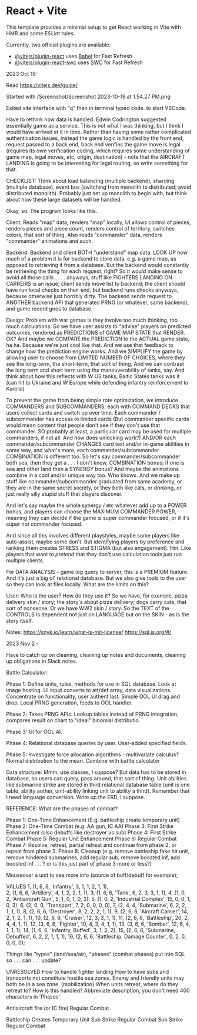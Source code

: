 # React + Vite

This template provides a minimal setup to get React working in Vite with HMR and some ESLint rules.

Currently, two official plugins are available:

- [@vitejs/plugin-react](https://github.com/vitejs/vite-plugin-react/blob/main/packages/plugin-react/README.md) uses [Babel](https://babeljs.io/) for Fast Refresh
- [@vitejs/plugin-react-swc](https://github.com/vitejs/vite-plugin-react-swc) uses [SWC](https://swc.rs/) for Fast Refresh

2023 Oct 19:

Read https://vitejs.dev/guide/

Started with /Screenshot/Screenshot 2023-10-19 at 1.54.27 PM.png

Exited vite interface with "q" then in terminal typed code. to start VSCode.

Have to rethink how data is handled.  Edwin Codrington suggested essentially game as a service.  This is not what I was thinking, but I think I would have arrived at it in time.  Rather than having some rather complicated authentication issues, instead the game logic is handled by the front end, request passed to a back end, back end verifies the game move is legal (requires its own verification coding, which requires some understanding of game map, legal moves, etc, origin, destination) - note that the AIRCRAFT LANDING is going to be interesting for legal routing, so write something for that.

CHECKLIST:  Think about load balancing (multiple backend), sharding (multiple database), event bus (switching from monolith to distributed; avoid distributed monolith).  Probably just set up monolith to begin with, but think about how these large datasets will be handled.

Okay, so.  The program looks like this.

Client:  Reads "map" data, renders "map" locally, UI allows control of pieces, renders pieces and piece count, renders control of territory, switches colors, that sort of thing.  Also reads "commander" data, renders "commander" animations and such.

Backend:  Backend and client BOTH "understand" map data.  LOOK UP how much of a problem it is for backend to store data, e.g. a game map, as opposed to retrieving it from a database.  But the backend would constantly be retrieving the thing for each request, right?  So it would make sense to avoid all those calls . . . . anyways, stuff like FIGHTERS LANDING ON CARREIRS is an issue; client sends move list to backend; the client should have run local checks on their end, but backend runs checks anyways, because otherwise just horribly dirty.  The backend sends request to ANOTHER backend API that generates PRNG (or whatever, same backend), and game record goes to database.

Design:  Problem with war games is they involve too much thinking, too much calculations.  So we have user assists to "advise" players on predicted outcomes, rendered as PREDICTIONS of GAME MAP STATE that RENDER.  OK?  And maybe we COMPARE the PREDICTION to the ACTUAL game state, ha ha.  Because we're just cool like that.  And we use that feedback to change how the prediction engine works.  And we SIMPLIFY the game by allowing user to choose from LIMITED NUMBER OF CHOICES, where they see the long-term, the short-term, that sort of thing.  And we can contrast the long term and short term using the maneuverability of tanks, say.  And think about how this reflects with W US tanks, Baltic States tanks was it (can hit to Ukraine and W Europe while defending infantry reinforcement to Karelia)

To prevent the game from being simple rote optimization, we introduce COMMANDERS and SUBCOMMANDERS, each with COMMAND DECKS that users collect cards and switch up over time.  Each commander / subcommander has access to limited cards (But commander specific cards would mean content that people don't see if they don't use that commander.  SO probably at least, a particular card may be used for multiple commanders, if not all.  And how does unlocking work?) AND/OR each commander/subcommander CHANGES card text and/or in-game abilities in some way, and what's more, each commander/subcommander COMBINATION is different too.  So let's say commander/subcommander both sea, then they get a . . . I don't know, COMBINATION bonus; if one is sea and other land then a SYNERGY bonus?  And maybe the animations combine in a cool and/or unique way too.  Who knows.  And we make up stuff like commander/subcommander graduated from same academy, or they are in the same secret society, or they both like cats, or drinking, or just really silly stupid stuff that players discover.

And let's say maybe the whole synergy / etc whatever add up to a POWER bonus, and players can choose the MAXIMUM COMMANDER POWER, meaning they can decide if the game is super commander focused, or if it's super not commander focused.

And since all this involves different playstyles, maybe some players like auto-assist, maybe some don't.  But identifying players by preference and ranking them creates STRESS and STIGMA (but also engagement).  Hm.  Like players that want to *pretend* that they don't use calculation tools just run multiple clients.

For DATA ANALYSIS - game log query to server, this is a PREMIUM feature.  And it's just a big ol' relational database.  But we also give tools to the user so they can look at files locally.  What are the limits on this?

User:  Who is the user?  How do they use it?  So we have, for example, pizza delivery skin / story; the story's about pizza delivery; dogs carry cats, that sort of nonsense.  Or we have WW2 skin / story.  So the TEXT of the CONTROLS is dependent not just on LANGUAGE but on the SKIN - as is the story itself.

Notes:
https://snyk.io/learn/what-is-mit-license/
https://sql.js.org/#/

2023 Nov 2 -

Have to catch up on cleaning, cleaning up notes and documents, cleaning up obligations in Slack notes.

Battle Calculator:

Phase 1:  Define units, rules, methods for use in SQL database.  Look at image hosting.  UI input converts to att/def array, data visualizations.  Concentrate on functionality, user authent last.  Simple OOL UI drag and drop.  Local PRNG generation, feeds to OOL handler.

Phase 2:  Takes PRNG APIs.  Lookup tables instead of PRNG integration, compares result on chart to "ideal" binomial distributio.

Phase 3:  UI for OOL AI.

Phase 4:  Relational database queries by user.  User-added specified fields.

Phase 5:  Investigate force allocation algorithms - multivariate calculus?  Normal distribution to the mean.  Combine with battle calculator

Data structure:
Mmm, use classes, I suppose?  But data has to be stored in database, so users can query, pass around, that sort of thing.  Unit abilities like submarine strike are stored in third relational database table (unit is one table, ability aother, unit-ability linking unit to ability a third).  Remember that I need language conversion.  Write up the ERD, I suppose.

REFERENCE:
What are the phases of combat?

Phase 1:  One-Time Enhancement (E.g. battleship create temporary unit)
Phase 2:  One-Time Combat (e.g. AA gun, IC AA)
Phase 3:  First Strike Enhancement (also debuffs like destroyer vs sub)
Phase 4:  First Strike Combat
Phase 5:  Regular Unit Enhancement
Phase 6:  Regular Combat
Phase 7:  Resolve, retreat, partial retreat and continue from phase 2, or repeat from phase 3.
Phase 8:  Cleanup (e.g. remove battleship fake hit unit, remove hindered submarines, add regular sub, remove boosted inf, add boosted inf . .. ? or is this just part of phase 3 more or less?)

Mouseover a unit to see more info (source of buff/debuff for example);

VALUES
1, (1, 6, 6, 'Infantry', 3, 1, 1, 2, 1, 1),           
2, (1, 6, 6, 'Artillery', 4, 1, 2, 2, 1, 1),
3, (1, 6, 6, 'Tank', 6, 2, 3, 3, 1, 1),
4, (1, 0, 2, 'Antiaircraft Gun', 5, 1, 0, 1, 0, 3),
5, (1, 0, 2, 'Industrial Complex', 15, 0, 0, 1, 0, 3),
6, (2, 0, 0, 'Transport', 7, 2, 0, 0, 0, 0),
7, (2, 4, 4, 'Submarine', 6, 2, 2, 1, 1, 1),
8, (2, 6, 6, 'Destroyer', 8, 2, 2, 2, 1, 1),
9, (2, 6, 6, 'Aircraft Carrier', 14, 2, 1, 2, 1, 1),
10, (2, 6, 6, 'Cruiser', 12, 3, 3, 1, 1),
11, (2, 6, 6, 'Battleship', 20, 2, 4, 4, 1, 1),
12, (3, 6, 6, 'Fighter', 10, 4, 3, 4, 1, 1),
13, (3, 6, 6, 'Bomber', 12, 6, 4, 1, 1, 1);
14, (1, 6, 6, 'Infantry, Buffed', 3, 1, 2, 2);
15, (2, 6, 6, 'Submarine, Debuffed', 6, 2, 2, 1, 1, 1),
16, (2, 6, 6, 'Battleship, Damage Counter', 0, 2, 0, 0, 0, 0);

Things like "types" (land/sea/air), "phases" (combat phases) put into SQL so . . . can . . . update?

UNRESOLVED
How to handle fighter landing
How to have subs and transports not constitute hostile sea zones.
Enemy and friendly units may both be in a sea zone.  (mobilization)
When units retreat, where do they retreat to?  How is this handled?
Abbreviate description, you don't need 400 characters in 'Phases'.



Antiaircraft fire (or IC fire)
Regular Combat

Battleship Creates Temporary Unit
Sub Strike
Regular Combat
Sub Strike
Regular Combat